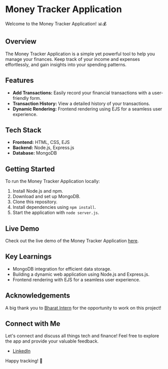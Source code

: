 # Money Tracker Application

Welcome to the Money Tracker Application! 📊💰

## Overview

The Money Tracker Application is a simple yet powerful tool to help you manage your finances. Keep track of your income and expenses effortlessly, and gain insights into your spending patterns.

## Features

- **Add Transactions:** Easily record your financial transactions with a user-friendly form.
- **Transaction History:** View a detailed history of your transactions.
- **Dynamic Rendering:** Frontend rendering using EJS for a seamless user experience.

## Tech Stack

- **Frontend:** HTML, CSS, EJS
- **Backend:** Node.js, Express.js
- **Database:** MongoDB

## Getting Started

To run the Money Tracker Application locally:

1. Install Node.js and npm.
2. Download and set up MongoDB.
3. Clone this repository.
4. Install dependencies using `npm install`.
5. Start the application with `node server.js`.

## Live Demo

Check out the live demo of the Money Tracker Application [here](<your live demo link if available>).

## Key Learnings

- MongoDB integration for efficient data storage.
- Building a dynamic web application using Node.js and Express.js.
- Frontend rendering with EJS for a seamless user experience.

## Acknowledgements

A big thank you to [Bharat Intern](<Bharat Intern LinkedIn page>) for the opportunity to work on this project!

## Connect with Me

Let's connect and discuss all things tech and finance! Feel free to explore the app and provide your valuable feedback.

- [LinkedIn](<your LinkedIn profile link>)

Happy tracking! 🚀
